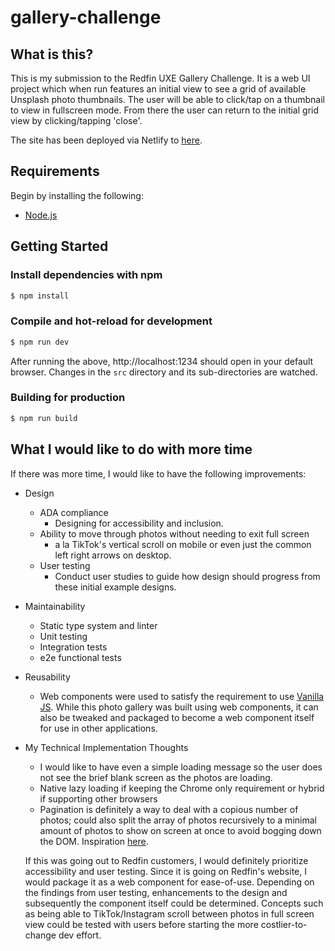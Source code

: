 # gallery-challenge

## What is this?

This is my submission to the Redfin UXE Gallery Challenge. It is a web UI project which when run features an initial view to see a grid of available Unsplash photo thumbnails. The user will be able to click/tap on a thumbnail to view in fullscreen mode. From there the user can return to the initial grid view by clicking/tapping 'close'.

The site has been deployed via Netlify to [here](https://jovial-perlman-1ae51f.netlify.com/).

## Requirements

Begin by installing the following:

- [Node.js](https://nodejs.org)

## Getting Started

### Install dependencies with npm

```bash
$ npm install
```

### Compile and hot-reload for development

```bash
$ npm run dev
```

After running the above, http://localhost:1234 should open in your default browser. Changes in the `src` directory and its sub-directories are watched.

### Building for production

```bash
$ npm run build
```

## What I would like to do with more time

If there was more time, I would like to have the following improvements:

- Design
  - ADA compliance
    - Designing for accessibility and inclusion.
  - Ability to move through photos without needing to exit full screen
    - a la TikTok's vertical scroll on mobile or even just the common left right arrows on desktop.
  - User testing
    - Conduct user studies to guide how design should progress from these initial example designs.
- Maintainability
  - Static type system and linter
  - Unit testing
  - Integration tests
  - e2e functional tests
- Reusability
  - Web components were used to satisfy the requirement to use [Vanilla JS](http://vanilla-js.com/). While this photo gallery was built using web components, it can also be tweaked and packaged to become a web component itself for use in other applications.
- My Technical Implementation Thoughts

  - I would like to have even a simple loading message so the user does not see the brief blank screen as the photos are loading.
  - Native lazy loading if keeping the Chrome only requirement or hybrid if supporting other browsers
  - Pagination is definitely a way to deal with a copious number of photos; could also split the array of photos recursively to a minimal amount of photos to show on screen at once to avoid bogging down the DOM. Inspiration [here](https://github.com/rinasm/react-eternal-list).

  If this was going out to Redfin customers, I would definitely prioritize accessibility and user testing. Since it is going on Redfin's website, I would package it as a web component for ease-of-use. Depending on the findings from user testing, enhancements to the design and subsequently the component itself could be determined. Concepts such as being able to TikTok/Instagram scroll between photos in full screen view could be tested with users before starting the more costlier-to-change dev effort.
